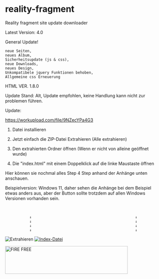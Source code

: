 # reality-fragment
Reality fragment site update downloader

Latest Version: 4.0

General Update!

```Neuheiten:
neue Seiten,
neues Album,
Sicherheitsupdate (js & css),
neue Downloads,
neues Design,
Unkompatibele jquery Funktionen behoben,
Allgemeine css Erneuerung
```

HTML VER. 1.8.0

Update Stand: Alt, Update empfohlen, keine Handlung kann nicht zur problemen führen.

Update: 

https://workupload.com/file/9NZecYPa4G3

1. Datei installieren

2. Jetzt einfach die ZIP-Datei Extrahieren (Alle extrahieren)

3. Den extrahierten Ordner öffnen (Wenn er nicht von alleine geöffnet wurde)

4. Die "index.html" mit einem Doppelklick auf die linke Maustaste öffnen

Hier können sie nochmal alles Step 4 Step anhand der Anhänge unten anschauen.


Beispielversion: Windows 11, daher sehen die Anhänge bei dem Beispiel etwas anders aus,
aber der Button sollte trotzdem auf allen Windows Versionen vorhanden sein.

 

               ↓                                               ↓
               ↓                                               ↓
               ↓                                               ↓
               ↓                                               ↓


<img src="https://i.ibb.co/9YmTW4M/Extrahieren.png" alt="Extrahieren" border="0"></a>       <a href="https://ibb.co/4S3nyr0"><img src="https://i.ibb.co/4S3nyr0/Index-Datei.png" alt="Index-Datei" border="0" /></a>




<img src="https://images.cooltext.com/5653093.gif" width="398" height="90" alt="FIRE FREE" /></a>
